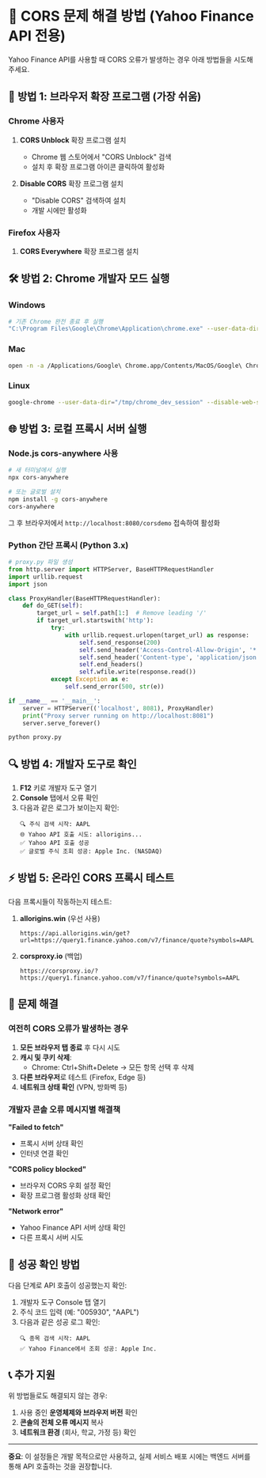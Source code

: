 # 🔧 CORS 문제 해결 방법 (Yahoo Finance API 전용)

Yahoo Finance API를 사용할 때 CORS 오류가 발생하는 경우 아래 방법들을 시도해주세요.

## 🚀 방법 1: 브라우저 확장 프로그램 (가장 쉬움)

### Chrome 사용자
1. **CORS Unblock** 확장 프로그램 설치
   - Chrome 웹 스토어에서 "CORS Unblock" 검색
   - 설치 후 확장 프로그램 아이콘 클릭하여 활성화

2. **Disable CORS** 확장 프로그램 설치
   - "Disable CORS" 검색하여 설치
   - 개발 시에만 활성화

### Firefox 사용자
1. **CORS Everywhere** 확장 프로그램 설치

## 🛠️ 방법 2: Chrome 개발자 모드 실행

### Windows
```bash
# 기존 Chrome 완전 종료 후 실행
"C:\Program Files\Google\Chrome\Application\chrome.exe" --user-data-dir="C:/temp/chrome_dev_session" --disable-web-security --disable-features=VizDisplayCompositor
```

### Mac
```bash
open -n -a /Applications/Google\ Chrome.app/Contents/MacOS/Google\ Chrome --args --user-data-dir="/tmp/chrome_dev_session" --disable-web-security
```

### Linux
```bash
google-chrome --user-data-dir="/tmp/chrome_dev_session" --disable-web-security
```

## 🌐 방법 3: 로컬 프록시 서버 실행

### Node.js cors-anywhere 사용
```bash
# 새 터미널에서 실행
npx cors-anywhere

# 또는 글로벌 설치
npm install -g cors-anywhere
cors-anywhere
```

그 후 브라우저에서 `http://localhost:8080/corsdemo` 접속하여 활성화

### Python 간단 프록시 (Python 3.x)
```python
# proxy.py 파일 생성
from http.server import HTTPServer, BaseHTTPRequestHandler
import urllib.request
import json

class ProxyHandler(BaseHTTPRequestHandler):
    def do_GET(self):
        target_url = self.path[1:]  # Remove leading '/'
        if target_url.startswith('http'):
            try:
                with urllib.request.urlopen(target_url) as response:
                    self.send_response(200)
                    self.send_header('Access-Control-Allow-Origin', '*')
                    self.send_header('Content-type', 'application/json')
                    self.end_headers()
                    self.wfile.write(response.read())
            except Exception as e:
                self.send_error(500, str(e))

if __name__ == '__main__':
    server = HTTPServer(('localhost', 8081), ProxyHandler)
    print("Proxy server running on http://localhost:8081")
    server.serve_forever()
```

```bash
python proxy.py
```

## 🔍 방법 4: 개발자 도구로 확인

1. **F12** 키로 개발자 도구 열기
2. **Console** 탭에서 오류 확인
3. 다음과 같은 로그가 보이는지 확인:
   ```
   🔍 주식 검색 시작: AAPL
   🌐 Yahoo API 호출 시도: allorigins...
   ✅ Yahoo API 호출 성공
   ✅ 글로벌 주식 조회 성공: Apple Inc. (NASDAQ)
   ```

## ⚡ 방법 5: 온라인 CORS 프록시 테스트

다음 프록시들이 작동하는지 테스트:

1. **allorigins.win** (우선 사용)
   ```
   https://api.allorigins.win/get?url=https://query1.finance.yahoo.com/v7/finance/quote?symbols=AAPL
   ```

2. **corsproxy.io** (백업)
   ```
   https://corsproxy.io/?https://query1.finance.yahoo.com/v7/finance/quote?symbols=AAPL
   ```

## 🚨 문제 해결

### 여전히 CORS 오류가 발생하는 경우

1. **모든 브라우저 탭 종료** 후 다시 시도
2. **캐시 및 쿠키 삭제**:
   - Chrome: Ctrl+Shift+Delete → 모든 항목 선택 후 삭제
3. **다른 브라우저**로 테스트 (Firefox, Edge 등)
4. **네트워크 상태 확인** (VPN, 방화벽 등)

### 개발자 콘솔 오류 메시지별 해결책

**"Failed to fetch"**
- 프록시 서버 상태 확인
- 인터넷 연결 확인

**"CORS policy blocked"**
- 브라우저 CORS 우회 설정 확인
- 확장 프로그램 활성화 상태 확인

**"Network error"**
- Yahoo Finance API 서버 상태 확인
- 다른 프록시 서버 시도

## 🎯 성공 확인 방법

다음 단계로 API 호출이 성공했는지 확인:

1. 개발자 도구 Console 탭 열기
2. 주식 코드 입력 (예: "005930", "AAPL")
3. 다음과 같은 성공 로그 확인:
   ```
   🔍 종목 검색 시작: AAPL
   ✅ Yahoo Finance에서 조회 성공: Apple Inc.
   ```

## 📞 추가 지원

위 방법들로도 해결되지 않는 경우:
1. 사용 중인 **운영체제와 브라우저 버전** 확인
2. **콘솔의 전체 오류 메시지** 복사
3. **네트워크 환경** (회사, 학교, 가정 등) 확인

---

**중요**: 이 설정들은 개발 목적으로만 사용하고, 실제 서비스 배포 시에는 백엔드 서버를 통해 API 호출하는 것을 권장합니다.
